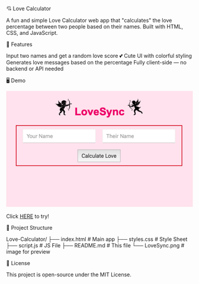 💘 Love Calculator

A fun and simple Love Calculator web app that "calculates" the love percentage between two people based on their names. Built with HTML, CSS, and JavaScript.

🔮 Features

Input two names and get a random love score 💕
Cute UI with colorful styling
Generates love messages based on the percentage
Fully client-side — no backend or API needed

🖥️ Demo

<img src="/LoveSync.png">

Click <a href="https://eh-vee.github.io/Love-Calculator/"  target="_blank">HERE</a> to try!

📁 Project Structure

Love-Calculator/
├── index.html      # Main app
├── styles.css      # Style Sheet
├── script.js       # JS File
├── README.md       # This file
└── LoveSync.png    # image for preview

📝 License

This project is open-source under the MIT License.
